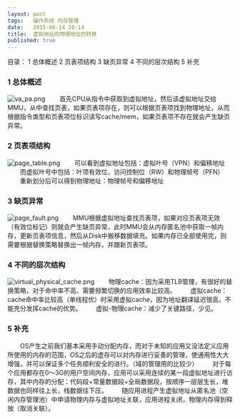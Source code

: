 ```yaml
---
layout: post
tags: 	操作系统 内存管理
date:	2015-06-14 20:14 
title:	虚拟地址向物理地址的转换
published: true
---
```

目录：
	1 总体概述
	2 页表项结构
	3 缺页异常
	4 不同的层次结构
	5 补充

### 1 总体概述
![va_pa.png]({{site.baseurl}}/assets/va_pa.png)
　　首先CPU从指令中获取到虚拟地址，然后该虚拟地址交给MMU，从中查找页表，如果页表项存在，则可以根据页表项找到物理地址，从而根据指令类型和页表项位标识读写cache/mem，如果页表项不存在就会产生缺页异常。

### 2 页表项结构
![page_table.png]({{site.baseurl}}/assets/page_table.png)
　　可以看到虚拟地址包括：虚拟叶号（VPN）和偏移地址
　　而虚拟叶号中包括：叶项有效位，访问控制位（RW）和物理帧号（PFN）
　　重新划分后可以得到物理地址：物理帧号和偏移地址

### 3 缺页异常
![page_fault.png]({{site.baseurl}}/assets/page_fault.png)
　　MMU根据虚拟地址查找页表项，如果对应页表项无效（有效位标记）则就会产生缺页异常，此时MMU会从内存匿名池中获取一帧内存，更新页表项信息，然后从Disk中搬移数据填充。如果内存已全部使用完，则需要根据替换策略替换出一帧内存，并跟新页表项。　

### 4 不同的层次结构
![virtual_physical_cache.png]({{site.baseurl}}/assets/virtual_physical_cache.png)
　　物理cache：因为采用TLB管理，有很好的替换策略，对于命中率不高、需要频繁切换的应用效率比较高。
　　虚拟cache：cache命中率比较高（单线程优）时采用虚拟cache，因为地址翻译延迟很高，不能充分发挥cache的优势。
　　虚拟-物理cache：减少了关键路径，少见。

### 5 补充
　　OS产生之前我们基本采用手动分配内存，而对于未知的应用又没法定义应用所使用的内存的范围，OS之后的虚存可以对内存进行妥善的管理，使通用性大大增强，并可以保证多个任务顺利安全的进行。（域的管理用的比较少）
　　对于每个应用都存在0～3G的用户空间内存，应用可以采用连续的某一段虚拟地址进行访存，其中内存的分配：代码段+常量数据段+全局数据段，按顺序一层层生长，堆数据也同样往上长，栈数据往下压。
　　随应用进程产生虚拟地址从匿名池（空闲内存管理池）中申请物理内存与虚拟地址关联，应用进程关闭，物理内存得到释放（取消关联）。
